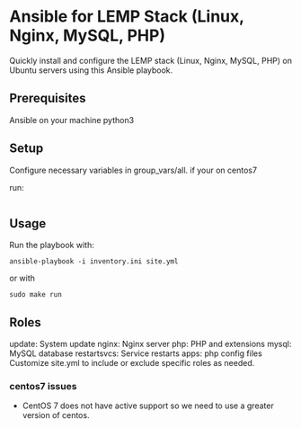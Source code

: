 # Ansible for LEMP Stack (Linux, Nginx, MySQL, PHP)
Quickly install and configure the LEMP stack (Linux, Nginx, MySQL, PHP) on Ubuntu servers using this Ansible playbook.

## Prerequisites
Ansible on your machine
python3

## Setup
Configure necessary variables in group_vars/all.
if your on centos7

run:
```

```

## Usage
Run the playbook with:

`ansible-playbook -i inventory.ini site.yml`

or with

`sudo make run`

## Roles
update: System update
nginx: Nginx server
php: PHP and extensions
mysql: MySQL database
restartsvcs: Service restarts
apps: php config files 
Customize site.yml to include or exclude specific roles as needed.


### centos7 issues

- CentOS 7 does not have active support so we need to use a greater version of centos.


